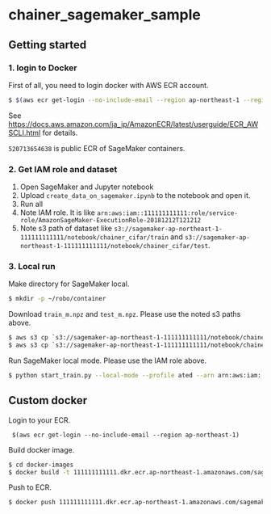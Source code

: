 # chainer_sagemaker_sample

## Getting started

### 1. login to Docker

First of all, you need to login docker with AWS ECR account.

```bash
$ $(aws ecr get-login --no-include-email --region ap-northeast-1 --registry-ids 520713654638)
```

See
https://docs.aws.amazon.com/ja_jp/AmazonECR/latest/userguide/ECR_AWSCLI.html
for details.


`520713654638` is public ECR of SageMaker containers.

### 2. Get IAM role and dataset

1. Open SageMaker and Jupyter notebook
2. Upload `create_data_on_sagemaker.ipynb` to the notebook and open it.
3. Run all
4. Note IAM role. It is like `arn:aws:iam::111111111111:role/service-role/AmazonSageMaker-ExecutionRole-20181212T121212`
5. Note s3 path of dataset like `s3://sagemaker-ap-northeast-1-111111111111/notebook/chainer_cifar/train` and `s3://sagemaker-ap-northeast-1-111111111111/notebook/chainer_cifar/test`.

### 3. Local run

Make directory for SageMaker local.

```bash
$ mkdir -p ~/robo/container
```

Download `train_m.npz` and `test_m.npz`. Please use the noted s3 paths above.

```bash
$ aws s3 cp `s3://sagemaker-ap-northeast-1-111111111111/notebook/chainer_cifar/train/train_m.npz` train.npz
$ aws s3 cp `s3://sagemaker-ap-northeast-1-111111111111/notebook/chainer_cifar/test/test_m.npz` test.npz
```

Run SageMaker local mode. Please use the IAM role above.

```bash
$ python start_train.py --local-mode --profile ated --arn arn:aws:iam::111111111111:role/service-role/AmazonSageMaker-ExecutionRole-20181212T121212
```

## Custom docker

Login to your ECR.

```
 $(aws ecr get-login --no-include-email --region ap-northeast-1)
```

Build docker image.

```bash
$ cd docker-images
$ docker build -t 111111111111.dkr.ecr.ap-northeast-1.amazonaws.com/sagemaker-chainer:6.3.0-gpu-py3 .
```

Push to ECR.

```bash
$ docker push 111111111111.dkr.ecr.ap-northeast-1.amazonaws.com/sagemaker-chainer:6.3.0-gpu-py3
```